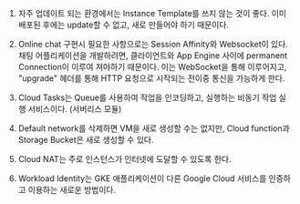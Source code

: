 1. 자주 업데이트 되는 환경에서는 Instance Template를 쓰지 않는 것이 좋다. 이미 배포된 후에는 update할 수 없고, 새로 만들어야 하기 때문이다.  

2. Online chat 구현시 필요한 사항으로는 Session Affinity와 Websocket이 있다. 채팅 어플리케이션을 개발하려면, 클라이언트와 App Engine 사이에 permanent Connection이 이루여 져야하기 때문이다. 이는 WebSocket을 통해 이루어지고, "upgrade" 헤더를 통해 HTTP 요청으로 시작되는 전이중 통신을 가능하게 한다.  

3. Cloud Tasks는 Queue를 사용하여 작업을 인코딩하고, 실행하는 비동기 작업 실행 서비스이다. (서버리스 모듈)  

4. Default network를 삭제하면 VM을 새로 생성할 수는 없지만, Cloud function과 Storage Bucket은 새로 생성할 수 있다.  

5. Cloud NAT는 주로 인스턴스가 인터넷에 도달할 수 있도록 한다. 

6. Workload Identity는 GKE 애플리케이션이 다른 Google Cloud 서비스를 인증하고 이용하는 새로운 방법이다.  
